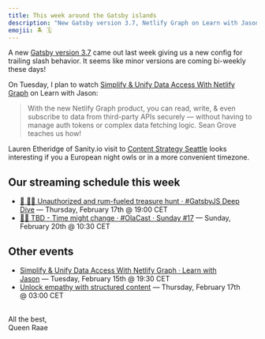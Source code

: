 ```yaml
---
title: This week around the Gatsby islands
description: "New Gatsby version 3.7, Netlify Graph on Learn with Jason, our regular streams and more..."
emojii: 🏝 🗓
---
```


A new [Gatsby version 3.7](https://twitter.com/GatsbyChangelog/status/1491110567247237121?s=20&t=D6o_JaeU7gk4VFevxFR9zA) came out last week giving us a new config for trailing slash behavior. It seems like minor versions are coming bi-weekly these days!

On Tuesday, I plan to watch [Simplify & Unify Data Access With Netlify Graph](https://www.learnwithjason.dev/simplify-and-unify-data-access-with-netlify-graph) on Learn with Jason:

> With the new Netlify Graph product, you can read, write, & even subscribe to data from third-party APIs securely — without having to manage auth tokens or complex data fetching logic. Sean Grove teaches us how!

Lauren Etheridge of Sanity.io visit to [Content Strategy Seattle](https://www.meetup.com/Content-Strategy-Seattle/events/283654504/) looks interesting if you a European night owls or in a more convenient timezone.

## Our streaming schedule this week

- [🔴 🏴‍☠️ Unauthorized and rum-fueled treasure hunt · #GatsbyJS Deep Dive](https://youtu.be/hzZOkTAvE8M)&nbsp;—&nbsp;Thursday, February 17th @&nbsp;19:00&nbsp;CET
- [🔴⛵ TBD - Time might change · #OlaCast · Sunday #17](https://youtu.be/lMDA0WuAZSA)&nbsp;—&nbsp;Sunday, February 20th @&nbsp;10:30&nbsp;CET

## Other events

- [Simplify & Unify Data Access With Netlify Graph · Learn with Jason](https://www.learnwithjason.dev/simplify-and-unify-data-access-with-netlify-graph)&nbsp;—&nbsp;Tuesday, February 15th @&nbsp;19:30&nbsp;CET
- [Unlock empathy with structured content](https://www.meetup.com/Content-Strategy-Seattle/events/283654504/)&nbsp;—&nbsp;Thursday, February 17th @&nbsp;03:00&nbsp;CET

&nbsp;  
All the best,  
Queen Raae
